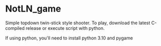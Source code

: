 # NotLN_game

Simple topdown twin-stick style shooter. To play, download the latest C-compiled release or execute script with python.

If using python, you'll need to install python 3.10 and pygame